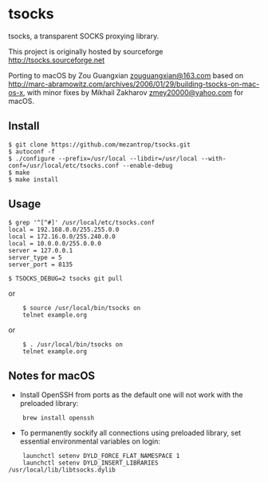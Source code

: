 # tsocks
tsocks, a transparent SOCKS proxying library.

This project is originally hosted by sourceforge http://tsocks.sourceforge.net

Porting to macOS by Zou Guangxian <zouguangxian@163.com> based on http://marc-abramowitz.com/archives/2006/01/29/building-tsocks-on-mac-os-x, with minor fixes by Mikhail Zakharov <zmey20000@yahoo.com> for macOS.

## Install
    $ git clone https://github.com/mezantrop/tsocks.git
    $ autoconf -f
    $ ./configure --prefix=/usr/local --libdir=/usr/local --with-conf=/usr/local/etc/tsocks.conf --enable-debug
    $ make
    $ make install

## Usage
    $ grep '^[^#]' /usr/local/etc/tsocks.conf 
    local = 192.168.0.0/255.255.0.0
    local = 172.16.0.0/255.240.0.0
    local = 10.0.0.0/255.0.0.0
    server = 127.0.0.1
    server_type = 5
    server_port = 8135

    $ TSOCKS_DEBUG=2 tsocks git pull

or
```
    $ source /usr/local/bin/tsocks on 
    telnet example.org
```
or
```
    $ . /usr/local/bin/tsocks on 
    telnet example.org
```

## Notes for macOS

* Install OpenSSH from ports as the default one will not work with the preloaded library:
```
    brew install openssh
```

*  To permanently sockify all connections using preloaded library, set essential environmental variables on login:
```
    launchctl setenv DYLD_FORCE_FLAT_NAMESPACE 1
    launchctl setenv DYLD_INSERT_LIBRARIES /usr/local/lib/libtsocks.dylib
```
